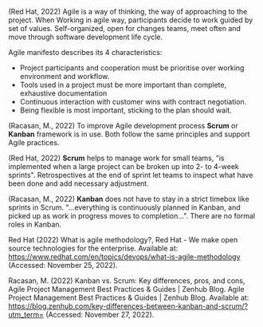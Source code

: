 

(Red Hat, 2022)
Agile is a way of thinking, the way of approaching to the project.
When Working in agile way, participants decide to work guided by set of values.
Self-organized, open for changes teams, meet often and move through software 
development life cycle. 

Agile manifesto describes its 4 characteristics:
* Project participants and cooperation must be prioritise over
    working environment and workflow.
* Tools used in a project must be more important than complete,
    exhaustive documentation
* Continuous interaction with customer wins with contract negotiation.
* Being flexible is most important, sticking to the plan should wait.

(Racasan, M., 2022)
To improve Agile development process **Scrum** or **Kanban** framework is in use.
Both follow the same principles and support Agile practices.

(Red Hat, 2022)
**Scrum** helps to manage work for small teams, "is implemented when a large project
    can be broken up into 2- to 4-week sprints". Retrospectives at the end of sprint let teams to inspect what have been done and add necessary adjustment.

(Racasan, M., 2022)
**Kanban** does not have to stay in a strict timebox like sprints in Scrum.
    "...everything is continuously planned in Kanban, and picked up as work in progress moves to completion...". There are no formal roles in Kanban.

Red Hat (2022) What is agile methodology?, Red Hat - We make open source technologies for the enterprise. Available at: https://www.redhat.com/en/topics/devops/what-is-agile-methodology (Accessed: November 25, 2022). 

Racasan, M. (2022) Kanban vs. Scrum: Key differences, pros, and cons, Agile Project Management Best Practices &amp; Guides | Zenhub Blog. Agile Project Management Best Practices &amp; Guides | Zenhub Blog. Available at: https://blog.zenhub.com/key-differences-between-kanban-and-scrum/?utm_term= (Accessed: November 27, 2022).
